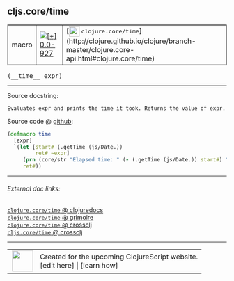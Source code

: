 ## cljs.core/time



 <table border="1">
<tr>
<td>macro</td>
<td><a href="https://github.com/cljsinfo/cljs-api-docs/tree/0.0-927"><img valign="middle" alt="[+] 0.0-927" title="Added in 0.0-927" src="https://img.shields.io/badge/+-0.0--927-lightgrey.svg"></a> </td>
<td>
[<img height="24px" valign="middle" src="http://i.imgur.com/1GjPKvB.png"> <samp>clojure.core/time</samp>](http://clojure.github.io/clojure/branch-master/clojure.core-api.html#clojure.core/time)
</td>
</tr>
</table>


 <samp>
(__time__ expr)<br>
</samp>

---





Source docstring:

```
Evaluates expr and prints the time it took. Returns the value of expr.
```


Source code @ [github](https://github.com/clojure/clojurescript/blob/r3291/src/main/clojure/cljs/core.clj#L1924-L1930):

```clj
(defmacro time
  [expr]
  `(let [start# (.getTime (js/Date.))
         ret# ~expr]
     (prn (core/str "Elapsed time: " (- (.getTime (js/Date.)) start#) " msecs"))
     ret#))
```

<!--
Repo - tag - source tree - lines:

 <pre>
clojurescript @ r3291
└── src
    └── main
        └── clojure
            └── cljs
                └── <ins>[core.clj:1924-1930](https://github.com/clojure/clojurescript/blob/r3291/src/main/clojure/cljs/core.clj#L1924-L1930)</ins>
</pre>

-->

---



###### External doc links:

[`clojure.core/time` @ clojuredocs](http://clojuredocs.org/clojure.core/time)<br>
[`clojure.core/time` @ grimoire](http://conj.io/store/v1/org.clojure/clojure/1.7.0-beta3/clj/clojure.core/time/)<br>
[`clojure.core/time` @ crossclj](http://crossclj.info/fun/clojure.core/time.html)<br>
[`cljs.core/time` @ crossclj](http://crossclj.info/fun/cljs.core/time.html)<br>

---

 <table>
<tr><td>
<img valign="middle" align="right" width="48px" src="http://i.imgur.com/Hi20huC.png">
</td><td>
Created for the upcoming ClojureScript website.<br>
[edit here] | [learn how]
</td></tr></table>

[edit here]:https://github.com/cljsinfo/cljs-api-docs/blob/master/cljsdoc/cljs.core_time.cljsdoc
[learn how]:https://github.com/cljsinfo/cljs-api-docs/wiki/cljsdoc-files

<!--

This information was too distracting to show to readers, but I'll leave it
commented here since it is helpful to:

- pretty-print the data used to generate this document
- and show how to retrieve that data



The API data for this symbol:

```clj
{:ns "cljs.core",
 :name "time",
 :signature ["[expr]"],
 :history [["+" "0.0-927"]],
 :type "macro",
 :full-name-encode "cljs.core_time",
 :source {:code "(defmacro time\n  [expr]\n  `(let [start# (.getTime (js/Date.))\n         ret# ~expr]\n     (prn (core/str \"Elapsed time: \" (- (.getTime (js/Date.)) start#) \" msecs\"))\n     ret#))",
          :title "Source code",
          :repo "clojurescript",
          :tag "r3291",
          :filename "src/main/clojure/cljs/core.clj",
          :lines [1924 1930]},
 :full-name "cljs.core/time",
 :clj-symbol "clojure.core/time",
 :docstring "Evaluates expr and prints the time it took. Returns the value of expr."}

```

Retrieve the API data for this symbol:

```clj
;; from Clojure REPL
(require '[clojure.edn :as edn])
(-> (slurp "https://raw.githubusercontent.com/cljsinfo/cljs-api-docs/catalog/cljs-api.edn")
    (edn/read-string)
    (get-in [:symbols "cljs.core/time"]))
```

-->

